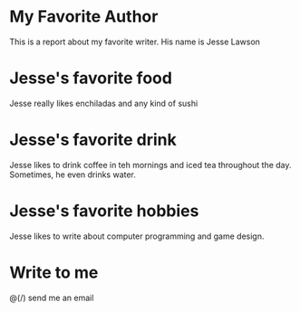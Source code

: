 # My Favorite Author
This is a report about my favorite writer. His name is Jesse Lawson

# Jesse's favorite food
Jesse really likes enchiladas and any kind of sushi

# Jesse's favorite drink
Jesse likes to drink coffee in teh mornings and iced tea throughout the day.
Sometimes, he even drinks water.

# Jesse's favorite hobbies
Jesse likes to write about computer programming and game design.

# Write to me
@(/) send me an email